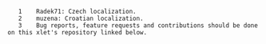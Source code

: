        1	Radek71: Czech localization.
       2	muzena: Croatian localization.
       3	Bug reports, feature requests and contributions should be done on this xlet's repository linked below.
